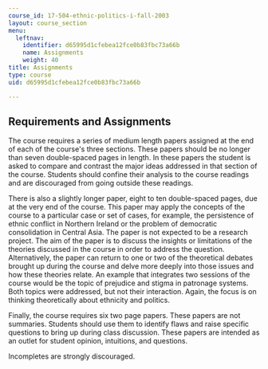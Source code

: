 ```yaml
---
course_id: 17-504-ethnic-politics-i-fall-2003
layout: course_section
menu:
  leftnav:
    identifier: d65995d1cfebea12fce0b83fbc73a66b
    name: Assignments
    weight: 40
title: Assignments
type: course
uid: d65995d1cfebea12fce0b83fbc73a66b

---
```


Requirements and Assignments
----------------------------

The course requires a series of medium length papers assigned at the end of each of the course's three sections. These papers should be no longer than seven double-spaced pages in length. In these papers the student is asked to compare and contrast the major ideas addressed in that section of the course. Students should confine their analysis to the course readings and are discouraged from going outside these readings.

There is also a slightly longer paper, eight to ten double-spaced pages, due at the very end of the course. This paper may apply the concepts of the course to a particular case or set of cases, for example, the persistence of ethnic conflict in Northern Ireland or the problem of democratic consolidation in Central Asia. The paper is not expected to be a research project. The aim of the paper is to discuss the insights or limitations of the theories discussed in the course in order to address the question. Alternatively, the paper can return to one or two of the theoretical debates brought up during the course and delve more deeply into those issues and how these theories relate. An example that integrates two sessions of the course would be the topic of prejudice and stigma in patronage systems. Both topics were addressed, but not their interaction. Again, the focus is on thinking theoretically about ethnicity and politics.

Finally, the course requires six two page papers. These papers are not summaries. Students should use them to identify flaws and raise specific questions to bring up during class discussion. These papers are intended as an outlet for student opinion, intuitions, and questions.

Incompletes are strongly discouraged.
